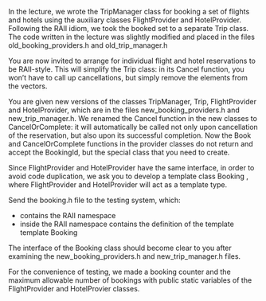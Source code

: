 In the lecture, we wrote the TripManager class for booking a set of flights and hotels using the auxiliary classes FlightProvider and HotelProvider. Following the RAII idiom, we took the booked set to a separate Trip class. The code written in the lecture was slightly modified and placed in the files old_booking_providers.h and old_trip_manager.h

You are now invited to arrange for individual flight and hotel reservations to be RAII-style. This will simplify the Trip class: in its Cancel function, you won’t have to call up cancellations, but simply remove the elements from the vectors.

You are given new versions of the classes TripManager, Trip, FlightProvider and HotelProvider, which are in the files new_booking_providers.h and new_trip_manager.h. We renamed the Cancel function in the new classes to CancelOrComplete: it will automatically be called not only upon cancellation of the reservation, but also upon its successful completion. Now the Book and CancelOrComplete functions in the provider classes do not return and accept the BookingId, but the special class that you need to create.

Since FlightProvider and HotelProvider have the same interface, in order to avoid code duplication, we ask you to develop a template class Booking <Provider>, where FlightProvider and HotelProvider will act as a template type.

Send the booking.h file to the testing system, which:

- contains the RAII namespace
- inside the RAII namespace contains the definition of the template template Booking <Provider>

The interface of the Booking <Provider> class should become clear to you after examining the new_booking_providers.h and new_trip_manager.h files.

For the convenience of testing, we made a booking counter and the maximum allowable number of bookings with public static variables of the FlightProvider and HotelProvier classes.
